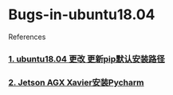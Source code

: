 # Bugs-in-ubuntu18.04
References

### [1. ubuntu18.04 更改 更新pip默认安装路径](https://www.cxymm.net/article/Taylor_0522/119146415)
### [2. Jetson AGX Xavier安装Pycharm](https://blog.csdn.net/qq_40691868/article/details/115024285)

